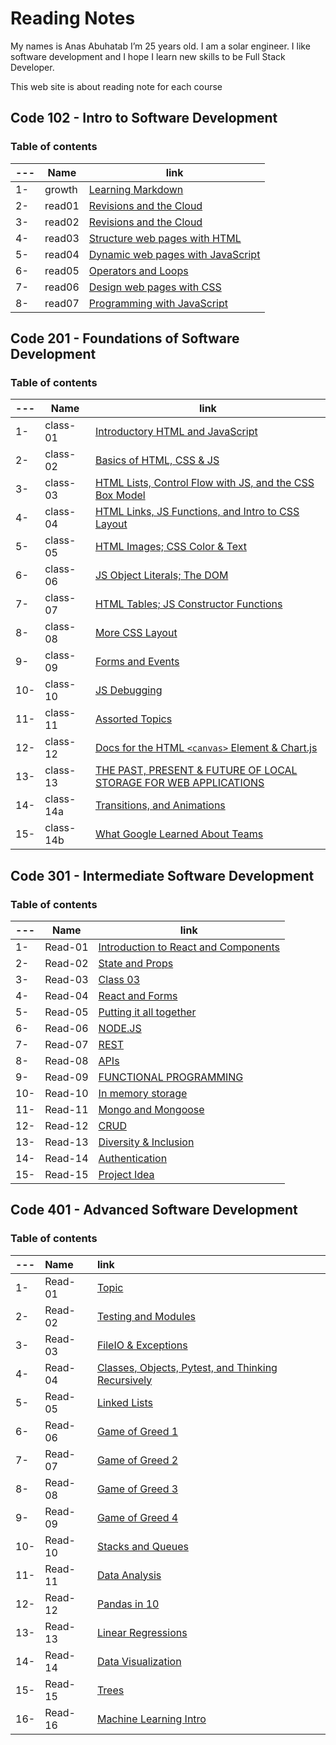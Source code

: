 # Reading Notes

My names is Anas Abuhatab I’m 25 years old. I am a solar engineer. I like software development and I hope I learn new skills to be Full Stack Developer.

This web site is about reading note for each course 


## Code 102 - Intro to Software Development

### Table of contents

---|Name|link
---|---|---
1-|growth|[Learning Markdown](https://anas-abuhatab.github.io/Reading-notes/102/growth)
2-|read01|[Revisions and the Cloud](https://anas-abuhatab.github.io/Reading-notes/102/read01)
3-|read02|[Revisions and the Cloud](https://anas-abuhatab.github.io/Reading-notes/102/read02)
4-|read03|[Structure web pages with HTML](https://anas-abuhatab.github.io/Reading-notes/102/read03) 
5-|read04|[Dynamic web pages with JavaScript](https://anas-abuhatab.github.io/Reading-notes/102/read04)
6-|read05|[Operators and Loops](https://anas-abuhatab.github.io/Reading-notes/102/read05)
7-|read06|[Design web pages with CSS](https://anas-abuhatab.github.io/Reading-notes/102/read06)
8-|read07|[Programming with JavaScript](https://anas-abuhatab.github.io/Reading-notes/102/read07)

## Code 201 - Foundations of Software Development

### Table of contents

---|Name|link
---|---|---
1-|class-01|[Introductory HTML and JavaScript](https://anas-abuhatab.github.io/Reading-notes/201/class-01)
2-|class-02|[Basics of HTML, CSS & JS](https://anas-abuhatab.github.io/Reading-notes/201/class-02)
3-|class-03|[HTML Lists, Control Flow with JS, and the CSS Box Model](https://anas-abuhatab.github.io/Reading-notes/201/class-03)
4-|class-04|[HTML Links, JS Functions, and Intro to CSS Layout](https://anas-abuhatab.github.io/Reading-notes/201/class-04)
5-|class-05|[HTML Images; CSS Color & Text](https://anas-abuhatab.github.io/Reading-notes/201/class-05)
6-|class-06|[JS Object Literals; The DOM](https://anas-abuhatab.github.io/Reading-notes/201/class-06)
7-|class-07|[HTML Tables; JS Constructor Functions](https://anas-abuhatab.github.io/Reading-notes/201/class-07)
8-|class-08|[More CSS Layout](https://anas-abuhatab.github.io/Reading-notes/201/class-08)
9-|class-09|[Forms and Events](https://anas-abuhatab.github.io/Reading-notes/201/class-09)
10-|class-10|[JS Debugging](https://anas-abuhatab.github.io/Reading-notes/201/class-10)
11-|class-11|[Assorted Topics](https://anas-abuhatab.github.io/Reading-notes/201/class-11)
12-|class-12|[Docs for the HTML `<canvas>` Element & Chart.js](https://anas-abuhatab.github.io/Reading-notes/201/class-12)
13-|class-13|[THE PAST, PRESENT & FUTURE OF LOCAL STORAGE FOR WEB APPLICATIONS](https://anas-abuhatab.github.io/Reading-notes/201/class-13)
14-|class-14a|[Transitions, and Animations](https://anas-abuhatab.github.io/Reading-notes/201/class-14)
15-|class-14b|[What Google Learned About Teams](https://anas-abuhatab.github.io/Reading-notes/201/class-14b)


## Code 301 - Intermediate Software Development

### Table of contents

---|Name|link
---|---|---
1-|Read-01|[Introduction to React and Components](https://anas-abuhatab.github.io/Reading-notes/301/Read01)
2-|Read-02|[State and Props](https://anas-abuhatab.github.io/Reading-notes/301/Read02)
3-|Read-03|[Class 03](https://anas-abuhatab.github.io/Reading-notes/301/Read03)
4-|Read-04|[React and Forms](https://anas-abuhatab.github.io/Reading-notes/301/Read04)
5-|Read-05|[Putting it all together](https://anas-abuhatab.github.io/Reading-notes/301/Read05)
6-|Read-06|[NODE.JS](https://anas-abuhatab.github.io/Reading-notes/301/Read06)
7-|Read-07|[REST](https://anas-abuhatab.github.io/Reading-notes/301/Read07)
8-|Read-08|[APIs](https://anas-abuhatab.github.io/Reading-notes/301/Read08)
9-|Read-09|[FUNCTIONAL PROGRAMMING](https://anas-abuhatab.github.io/Reading-notes/301/Read09)
10-|Read-10|[In memory storage](https://anas-abuhatab.github.io/Reading-notes/301/Read10)
11-|Read-11|[Mongo and Mongoose](https://anas-abuhatab.github.io/Reading-notes/301/Read11)
12-|Read-12|[CRUD](https://anas-abuhatab.github.io/Reading-notes/301/Read12)
13-|Read-13|[Diversity & Inclusion](https://anas-abuhatab.github.io/Reading-notes/301/Read13)
14-|Read-14|[Authentication](https://anas-abuhatab.github.io/Reading-notes/301/Read14)
15-|Read-15|[Project Idea](https://anas-abuhatab.github.io/Reading-notes/301/Read15)

## Code 401 - Advanced Software Development

### Table of contents

---|Name|link
:---|:---|:---
1-|Read-01|[Topic](https://anas-abuhatab.github.io/Reading-notes/401/Read01)
2-|Read-02|[Testing and Modules](https://anas-abuhatab.github.io/Reading-notes/401/Read02)
3-|Read-03|[FileIO & Exceptions](https://anas-abuhatab.github.io/Reading-notes/401/Read03)
4-|Read-04|[Classes, Objects, Pytest, and Thinking Recursively](https://anas-abuhatab.github.io/Reading-notes/401/Read04)
5-|Read-05|[Linked Lists](https://anas-abuhatab.github.io/Reading-notes/401/Read05)
6-|Read-06|[Game of Greed 1](https://anas-abuhatab.github.io/Reading-notes/401/Read06)
7-|Read-07|[Game of Greed 2](https://anas-abuhatab.github.io/Reading-notes/401/Read07)
8-|Read-08|[Game of Greed 3](https://anas-abuhatab.github.io/Reading-notes/401/Read08)
9-|Read-09|[Game of Greed 4](https://anas-abuhatab.github.io/Reading-notes/401/Read09)
10-|Read-10|[Stacks and Queues](https://anas-abuhatab.github.io/Reading-notes/401/Read10)
11-|Read-11|[Data Analysis](401/Read11.md)
12-|Read-12|[Pandas in 10](401/Read12.md)
13-|Read-13|[Linear Regressions](401/Read13.md)
14-|Read-14|[Data Visualization](401/Read14.md)
15-|Read-15|[Trees](401/Read15.md)
16-|Read-16|[Machine Learning Intro](401/Read16.md)